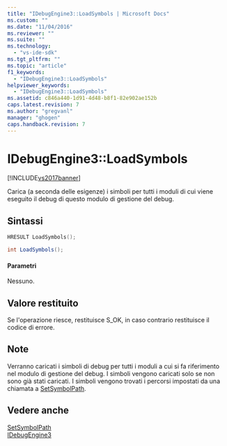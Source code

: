 ```yaml
---
title: "IDebugEngine3::LoadSymbols | Microsoft Docs"
ms.custom: ""
ms.date: "11/04/2016"
ms.reviewer: ""
ms.suite: ""
ms.technology: 
  - "vs-ide-sdk"
ms.tgt_pltfrm: ""
ms.topic: "article"
f1_keywords: 
  - "IDebugEngine3::LoadSymbols"
helpviewer_keywords: 
  - "IDebugEngine3::LoadSymbols"
ms.assetid: c846a440-1d91-4d48-b8f1-82e902ae152b
caps.latest.revision: 7
ms.author: "gregvanl"
manager: "ghogen"
caps.handback.revision: 7
---
```

# IDebugEngine3::LoadSymbols
[!INCLUDE[vs2017banner](../../../code-quality/includes/vs2017banner.md)]

Carica \(a seconda delle esigenze\) i simboli per tutti i moduli di cui viene eseguito il debug di questo modulo di gestione del debug.  
  
## Sintassi  
  
```cpp  
HRESULT LoadSymbols();  
```  
  
```c#  
int LoadSymbols();  
```  
  
#### Parametri  
 Nessuno.  
  
## Valore restituito  
 Se l'operazione riesce, restituisce S\_OK, in caso contrario restituisce il codice di errore.  
  
## Note  
 Verranno caricati i simboli di debug per tutti i moduli a cui si fa riferimento nel modulo di gestione del debug.  I simboli vengono caricati solo se non sono già stati caricati.  I simboli vengono trovati i percorsi impostati da una chiamata a [SetSymbolPath](../../../extensibility/debugger/reference/idebugengine3-setsymbolpath.md).  
  
## Vedere anche  
 [SetSymbolPath](../../../extensibility/debugger/reference/idebugengine3-setsymbolpath.md)   
 [IDebugEngine3](../../../extensibility/debugger/reference/idebugengine3.md)
